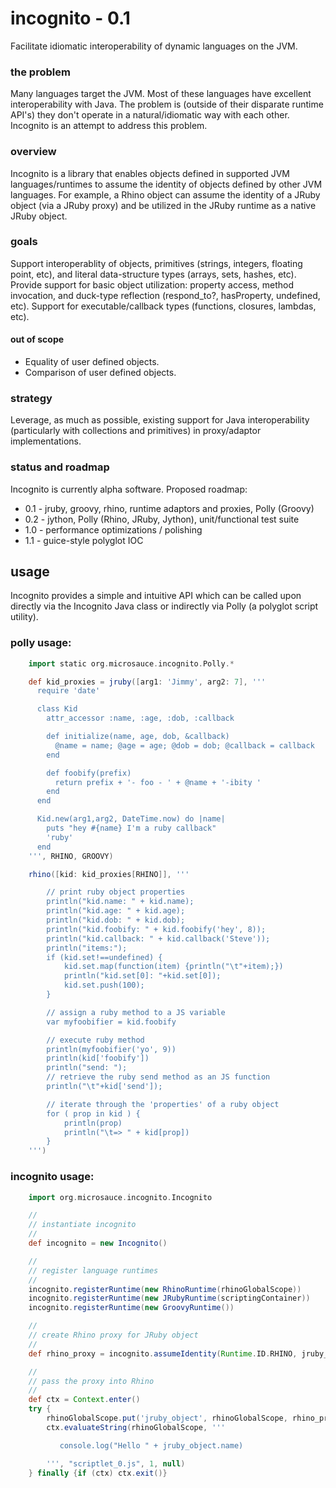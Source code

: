 incognito - 0.1
=========

Facilitate idiomatic interoperability of dynamic languages on the JVM.

### the problem
Many languages target the JVM.  Most of these languages have excellent interoperability with Java.  The problem is
(outside of their disparate runtime API's) they don't operate in a natural/idiomatic way with each other.  Incognito is
an attempt to address this problem.

### overview
Incognito is a library that enables objects defined in supported JVM languages/runtimes to assume the identity of objects
defined by other JVM languages.  For example, a Rhino object can assume the identity of a JRuby object (via a JRuby
proxy) and be utilized in the JRuby runtime as a native JRuby object.

### goals
Support interoperablity of objects, primitives (strings, integers, floating point, etc), and literal data-structure types
(arrays, sets, hashes, etc).  Provide support for basic object utilization: property access, method invocation, and duck-type
reflection (respond_to?, hasProperty, undefined, etc).  Support for executable/callback types (functions,
closures, lambdas, etc).

#### out of scope

* Equality of user defined objects.
* Comparison of user defined objects.

### strategy

Leverage, as much as possible, existing support for Java interoperability (particularly with collections and primitives) in proxy/adaptor
implementations.

### status and roadmap
Incognito is currently alpha software.  Proposed roadmap:
* 0.1 - jruby, groovy, rhino, runtime adaptors and proxies, Polly (Groovy)
* 0.2 - jython, Polly (Rhino, JRuby, Jython), unit/functional test suite
* 1.0 - performance optimizations / polishing
* 1.1 - guice-style polyglot IOC

## usage

Incognito provides a simple and intuitive API which can be called upon directly via the Incognito Java class or indirectly
via Polly (a polyglot script utility).

### polly usage:
```groovy
    import static org.microsauce.incognito.Polly.*

    def kid_proxies = jruby([arg1: 'Jimmy', arg2: 7], '''
      require 'date'

      class Kid
        attr_accessor :name, :age, :dob, :callback

        def initialize(name, age, dob, &callback)
          @name = name; @age = age; @dob = dob; @callback = callback
        end

        def foobify(prefix)
          return prefix + '- foo - ' + @name + '-ibity '
        end
      end

      Kid.new(arg1,arg2, DateTime.now) do |name|
        puts "hey #{name} I'm a ruby callback"
        'ruby'
      end
    ''', RHINO, GROOVY)

    rhino([kid: kid_proxies[RHINO]], '''

        // print ruby object properties
        println("kid.name: " + kid.name);
        println("kid.age: " + kid.age);
        println("kid.dob: " + kid.dob);
        println("kid.foobify: " + kid.foobify('hey', 8));
        println("kid.callback: " + kid.callback('Steve'));
        println("items:");
        if (kid.set!==undefined) {
            kid.set.map(function(item) {println("\t"+item);})
            println("kid.set[0]: "+kid.set[0]);
            kid.set.push(100);
        }

        // assign a ruby method to a JS variable
        var myfoobifier = kid.foobify

        // execute ruby method
        println(myfoobifier('yo', 9))
        println(kid['foobify'])
        println("send: ");
        // retrieve the ruby send method as an JS function
        println("\t"+kid['send']);

        // iterate through the 'properties' of a ruby object
        for ( prop in kid ) {
            println(prop)
            println("\t=> " + kid[prop])
        }
    ''')
```

### incognito usage:
```groovy
    import org.microsauce.incognito.Incognito

    //
    // instantiate incognito
    //
    def incognito = new Incognito()

    //
    // register language runtimes
    //
    incognito.registerRuntime(new RhinoRuntime(rhinoGlobalScope))
    incognito.registerRuntime(new JRubyRuntime(scriptingContainer))
    incognito.registerRuntime(new GroovyRuntime())

    //
    // create Rhino proxy for JRuby object
    //
    def rhino_proxy = incognito.assumeIdentity(Runtime.ID.RHINO, jruby_object)

    //
    // pass the proxy into Rhino
    //
    def ctx = Context.enter()
    try {
        rhinoGlobalScope.put('jruby_object', rhinoGlobalScope, rhino_proxy)
        ctx.evaluateString(rhinoGlobalScope, '''

           console.log("Hello " + jruby_object.name)

        ''', "scriptlet_0.js", 1, null)
    } finally {if (ctx) ctx.exit()}

```

